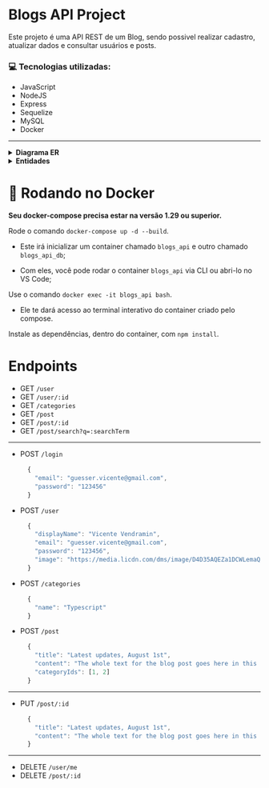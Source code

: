 # Blogs API Project

Este projeto é uma API REST de um Blog, sendo possivel realizar cadastro, atualizar dados e consultar usuários e posts.

### 💻 Tecnologias utilizadas:

- JavaScript
- NodeJS
- Express
- Sequelize
- MySQL
- Docker

---

<details>
  <summary  id="diagrama"><strong>Diagrama ER</strong></summary>

  #### Diagrama de Entidade-Relacionamento

  ![DER](./public/der.png)
<br />
</details>

<details>
  <summary  id="diagrama"><strong>Entidades</strong></summary>

  #### Formato das entidades

  - Tabela **users**

    | id  | display_name    | email           | password | image                                                                                   |
    | --- | --------------- | --------------- | -------- | --------------------------------------------------------------------------------------- |
    | 1   | Vicente Vendramin | guesser.vicente@gmail.com | 123456   | https://media.licdn.com/dms/image/D4D35AQEZa1DCWLemaQ/profile-framedphoto-shrink_200_200/0/1680628455542?e=1684796400&v=beta&t=oC2iQRj8AuAj_etoe5mIcFmimj-8KS8miTqmWF4OVFs |

  - Tabela **categories**

    | id  | name |
    | --- | ---- |
    | 18  | News |

  - Tabela **blog_posts**

    | id  | title                      | content                                                | user_id | published                | updated                  |
    | --- | -------------------------- | ------------------------------------------------------ | ------- | ------------------------ | ------------------------ |
    | 21  | Latest updates, August 1st | The whole text for the blog post goes here in this key | 14  // Chave estrangeira, referenciando o id de `users`    | 2011-08-01T19:58:00.000Z | 2011-08-01T19:58:51.947Z |


  - Tabela **PostCategories**

    | post_id | category_id |
    | ------- | ----------- |
    | 50 // Chave primária e estrangeira, referenciando o id de `BlogPosts`     | 20  // Chave primária e estrangeira, referenciando o id de `Categories`     |
<br />
</details>

# 🐋 Rodando no Docker

**Seu docker-compose precisa estar na versão 1.29 ou superior.**

Rode  o comando `docker-compose up -d --build`.

- Este irá inicializar um container chamado `blogs_api` e outro chamado `blogs_api_db`;

- Com eles, você pode rodar o container `blogs_api` via CLI ou abri-lo no VS Code;

Use o comando `docker exec -it blogs_api bash`.

- Ele te dará acesso ao terminal interativo do container criado pelo compose.

Instale as dependências, dentro do container, com `npm install`.

# Endpoints

- GET ```/user```
- GET ```/user/:id```
- GET ```/categories```
- GET ```/post```
- GET ```/post/:id```
- GET ```/post/search?q=:searchTerm```

---

- POST ```/login```
  ``` JavaScript
    {
      "email": "guesser.vicente@gmail.com",
      "password": "123456"
    }
  ```
- POST ```/user```
  ``` JavaScript
    {
      "displayName": "Vicente Vendramin",
      "email": "guesser.vicente@gmail.com",
      "password": "123456",
      "image": "https://media.licdn.com/dms/image/D4D35AQEZa1DCWLemaQ/profile-framedphoto-shrink_200_200/0/1680628455542?e=1684796400&v=beta&t=oC2iQRj8AuAj_etoe5mIcFmimj-8KS8miTqmWF4OVFs"
    }
  ```
- POST ```/categories```
  ``` JavaScript
    {
      "name": "Typescript"
    }
  ```
- POST ```/post```
  ``` JavaScript
    {
      "title": "Latest updates, August 1st",
      "content": "The whole text for the blog post goes here in this key",
      "categoryIds": [1, 2]
    }
  ```

---

- PUT ```/post/:id```
  ``` JavaScript
    {
      "title": "Latest updates, August 1st",
      "content": "The whole text for the blog post goes here in this key"
    }
  ```

---

- DELETE ```/user/me```
- DELETE ```/post/:id```
